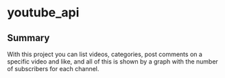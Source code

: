 # youtube_api


## Summary 

With this project you can list videos, categories, post comments on a specific video and like, 
and all of this is shown by a graph with the number of subscribers for each channel.
